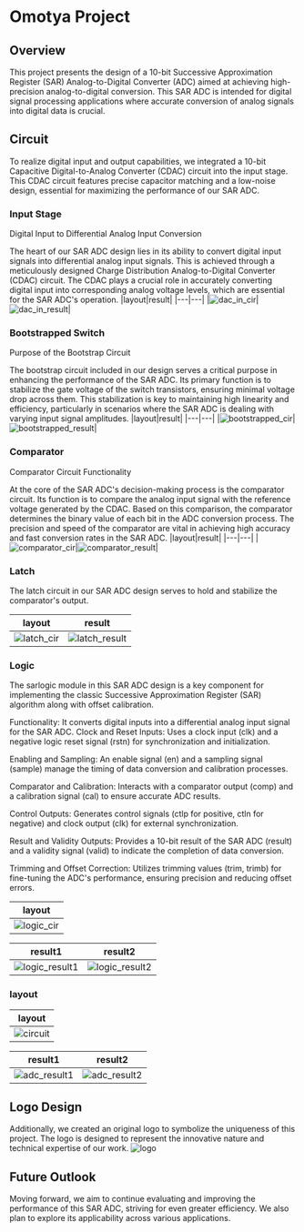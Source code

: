 # Omotya Project

## Overview
This project presents the design of a 10-bit Successive Approximation Register (SAR) Analog-to-Digital Converter (ADC) aimed at achieving high-precision analog-to-digital conversion. This SAR ADC is intended for digital signal processing applications where accurate conversion of analog signals into digital data is crucial.

## Circuit
To realize digital input and output capabilities, we integrated a 10-bit Capacitive Digital-to-Analog Converter (CDAC) circuit into the input stage. This CDAC circuit features precise capacitor matching and a low-noise design, essential for maximizing the performance of our SAR ADC.

### Input Stage
Digital Input to Differential Analog Input Conversion

The heart of our SAR ADC design lies in its ability to convert digital input signals into differential analog input signals. This is achieved through a meticulously designed Charge Distribution Analog-to-Digital Converter (CDAC) circuit. The CDAC plays a crucial role in accurately converting digital input into corresponding analog voltage levels, which are essential for the SAR ADC's operation.
|layout|result|
|---|---|
|![dac_in_cir](./png/dac_in_cir.png "dac_in_cir")|![dac_in_result](./png/dac_in.png "dac_in_result")|

### Bootstrapped Switch
Purpose of the Bootstrap Circuit

The bootstrap circuit included in our design serves a critical purpose in enhancing the performance of the SAR ADC. Its primary function is to stabilize the gate voltage of the switch transistors, ensuring minimal voltage drop across them. This stabilization is key to maintaining high linearity and efficiency, particularly in scenarios where the SAR ADC is dealing with varying input signal amplitudes.
|layout|result|
|---|---|
|![bootstrapped_cir](./png/bootstrapped_switch_cir.png "bootstrapped_cir")|![bootstrapped_result](./png/bootstrapped_switch.png "bootstrapped_result")|

### Comparator
Comparator Circuit Functionality

At the core of the SAR ADC's decision-making process is the comparator circuit. Its function is to compare the analog input signal with the reference voltage generated by the CDAC. Based on this comparison, the comparator determines the binary value of each bit in the ADC conversion process. The precision and speed of the comparator are vital in achieving high accuracy and fast conversion rates in the SAR ADC.
|layout|result|
|---|---|
|![comparator_cir](./png/comparator_cir.png "comparator_cir")|![comparator_result](./png/comparator.png "comparator_result")|

### Latch

The latch circuit in our SAR ADC design serves to hold and stabilize the comparator's output. 

|layout|result|
|---|---|
|![latch_cir](./png/latch_cir.png "latch_cir")|![latch_result](./png/latch.png "latch_result")|

### Logic

The sarlogic module in this SAR ADC design is a key component for implementing the classic Successive Approximation Register (SAR) algorithm along with offset calibration.

Functionality: It converts digital inputs into a differential analog input signal for the SAR ADC.
Clock and Reset Inputs: Uses a clock input (clk) and a negative logic reset signal (rstn) for synchronization and initialization.

Enabling and Sampling: An enable signal (en) and a sampling signal (sample) manage the timing of data conversion and calibration processes.

Comparator and Calibration: Interacts with a comparator output (comp) and a calibration signal (cal) to ensure accurate ADC results.

Control Outputs: Generates control signals (ctlp for positive, ctln for negative) and clock output (clk) for external synchronization.

Result and Validity Outputs: Provides a 10-bit result of the SAR ADC (result) and a validity signal (valid) to indicate the completion of data conversion.

Trimming and Offset Correction: Utilizes trimming values (trim, trimb) for fine-tuning the ADC's performance, ensuring precision and reducing offset errors.

|layout|
|---|
|![logic_cir](./png/sarlogic_cir.png "logic_cir")|

|result1|result2|
|---|---|
|![logic_result1](./png/sarlogic1.png "logic_result1")|![logic_result2](./png/sarlogic2.png "logic_result2")|

### layout
|layout|
|---|
|![circuit](./png/circuit.png "circuit")|

|result1|result2|
|---|---|
|![adc_result1](./png/adc_result.png "adc_result")|![adc_result2](./png/adc_result3.png "adc_result2")|

## Logo Design
Additionally, we created an original logo to symbolize the uniqueness of this project. The logo is designed to represent the innovative nature and technical expertise of our work.
![logo](./png/logo.png "logo")

## Future Outlook
Moving forward, we aim to continue evaluating and improving the performance of this SAR ADC, striving for even greater efficiency. We also plan to explore its applicability across various applications.